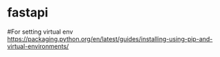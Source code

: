 # fastapi
#For setting virtual env
https://packaging.python.org/en/latest/guides/installing-using-pip-and-virtual-environments/
